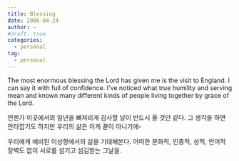 ```yaml
---
title: Blessing
date: 2006-04-24
author: ~
#draft: true
categories:
  - personal
tag:
  - personal
---
```




The most enormous blessing the Lord has given me is the visit to England. I can say it with full of confidence.
I've noticed what true humility and serving mean and known many different kinds of people living together by grace of the Lord.

언젠가 이곳에서의 일년을 뼈져리게 감사할 날이 반드시 올 것만 같다. 그 생각을 하면 안타깝기도 하지만 우리의 삶은 이게 끝이 아니기에-

우리에게 예비된 이상향에서의 삶을 기대해본다. 어떠한 문화적, 인종적, 성적, 언어적 장벽도 없이 서로를 섬기고 섬김받는 그날을.



 






